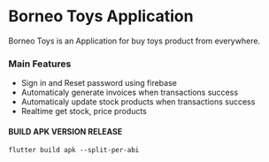 # Borneo Toys Application

Borneo Toys is an Application for buy toys product from everywhere.

### Main Features
- Sign in and Reset password using firebase
- Automaticaly generate invoices when transactions success
- Automaticaly update stock products when transactions success
- Realtime get stock, price products


#### BUILD APK VERSION RELEASE

```text
flutter build apk --split-per-abi
```

